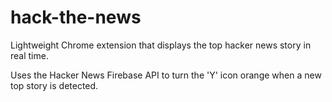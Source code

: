 # hack-the-news
Lightweight Chrome extension that displays the top hacker news story in real time.

Uses the Hacker News Firebase API to turn the 'Y' icon orange when a new top story is detected.
